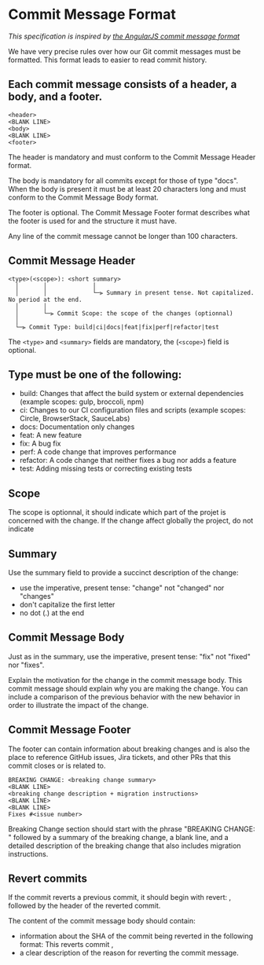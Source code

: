 # Commit Message Format

*This specification is inspired by [the AngularJS commit message format](https://github.com/angular/angular/blob/master/CONTRIBUTING.md#-commit-message-format)*

We have very precise rules over how our Git commit messages must be formatted. This format leads to easier to read commit history.

## Each commit message consists of a header, a body, and a footer.
```
<header>
<BLANK LINE>
<body>
<BLANK LINE>
<footer>
 ```
The header is mandatory and must conform to the Commit Message Header format.

The body is mandatory for all commits except for those of type "docs". When the body is present it must be at least 20 characters long and must conform to the Commit Message Body format.

The footer is optional. The Commit Message Footer format describes what the footer is used for and the structure it must have.

Any line of the commit message cannot be longer than 100 characters.

## Commit Message Header

```
<type>(<scope>): <short summary>
  │       │             │
  │       │             └─⫸ Summary in present tense. Not capitalized. No period at the end.
  │       │
  │       └─⫸ Commit Scope: the scope of the changes (optionnal)
  │                          
  └─⫸ Commit Type: build|ci|docs|feat|fix|perf|refactor|test
 ```
The `<type>` and `<summary>` fields are mandatory, the (`<scope>`) field is optional.

## Type must be one of the following:

* build: Changes that affect the build system or external dependencies (example scopes: gulp, broccoli, npm)
* ci: Changes to our CI configuration files and scripts (example scopes: Circle, BrowserStack, SauceLabs)
* docs: Documentation only changes
* feat: A new feature
* fix: A bug fix
* perf: A code change that improves performance
* refactor: A code change that neither fixes a bug nor adds a feature
* test: Adding missing tests or correcting existing tests

## Scope
The scope is optionnal, it should indicate which part of the projet is concerned with the change. If the change affect globally the project, do not indicate

## Summary
Use the summary field to provide a succinct description of the change:

* use the imperative, present tense: "change" not "changed" nor "changes"
* don't capitalize the first letter
* no dot (.) at the end

## Commit Message Body
Just as in the summary, use the imperative, present tense: "fix" not "fixed" nor "fixes".

Explain the motivation for the change in the commit message body. This commit message should explain why you are making the change. You can include a comparison of the previous behavior with the new behavior in order to illustrate the impact of the change.

## Commit Message Footer
The footer can contain information about breaking changes and is also the place to reference GitHub issues, Jira tickets, and other PRs that this commit closes or is related to.
```
BREAKING CHANGE: <breaking change summary>
<BLANK LINE>
<breaking change description + migration instructions>
<BLANK LINE>
<BLANK LINE>
Fixes #<issue number>
```
Breaking Change section should start with the phrase "BREAKING CHANGE: " followed by a summary of the breaking change, a blank line, and a detailed description of the breaking change that also includes migration instructions.

## Revert commits
If the commit reverts a previous commit, it should begin with revert: , followed by the header of the reverted commit.

The content of the commit message body should contain:
* information about the SHA of the commit being reverted in the following format: This reverts commit <SHA>,
* a clear description of the reason for reverting the commit message.
